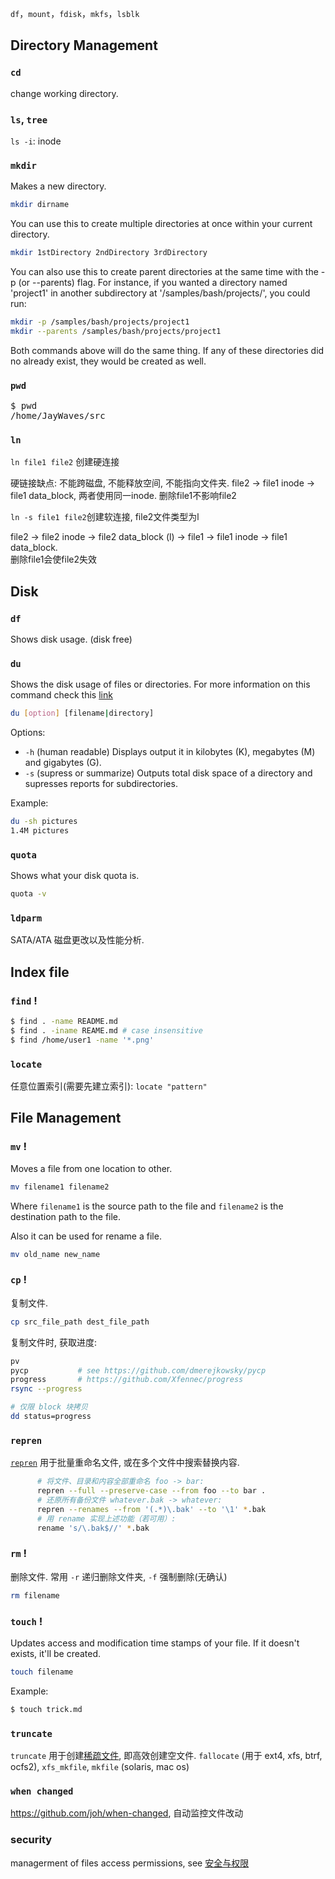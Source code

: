 `df`，`mount`，`fdisk`，`mkfs`，`lsblk`

## Directory Management

### `cd`

change working directory.

### `ls`, `tree`

`ls -i`: inode

### `mkdir`

Makes a new directory.  

```bash
mkdir dirname
```

You can use this to create multiple directories at once within your current directory.

```bash
mkdir 1stDirectory 2ndDirectory 3rdDirectory
```

You can also use this to create parent directories at the same time with the -p (or --parents) flag. For instance, if you wanted a directory named 'project1' in another subdirectory at '/samples/bash/projects/', you could run:

```bash
mkdir -p /samples/bash/projects/project1
mkdir --parents /samples/bash/projects/project1
```

Both commands above will do the same thing.
If any of these directories did no already exist, they would be created as well.

### `pwd`

<pre>
$ pwd
/home/JayWaves/src
</pre>

### `ln`

`ln file1 file2` 创建硬连接  

硬链接缺点: 不能跨磁盘, 不能释放空间, 不能指向文件夹.
file2 -> file1 inode -> file1 data_block, 两者使用同一inode. 删除file1不影响file2

`ln -s file1 file2`创建软连接, file2文件类型为l

file2 -> file2 inode -> file2 data_block (l) -> file1 -> file1 inode -> file1 data_block.   
删除file1会使file2失效

## Disk

### `df`

Shows disk usage. (disk free)

### `du`

Shows the disk usage of files or directories. For more information on this command check this [link](http://www.linfo.org/du.html)

```bash
du [option] [filename|directory]
```

Options:

- `-h` (human readable) Displays output it in kilobytes (K), megabytes (M) and gigabytes (G).
- `-s` (supress or summarize) Outputs total disk space of a directory and supresses reports for subdirectories. 

Example:

```bash
du -sh pictures
1.4M pictures
```

### `quota`

Shows what your disk quota is.  

```bash
quota -v
```

### `ldparm`

SATA/ATA 磁盘更改以及性能分析.

## Index file

### `find` !

```bash
$ find . -name README.md
$ find . -iname REAME.md # case insensitive
$ find /home/user1 -name '*.png'
```

### `locate`

任意位置索引(需要先建立索引): `locate "pattern"`

## File Management

### `mv` !

Moves a file from one location to other.  

```bash
mv filename1 filename2
```

Where `filename1` is the source path to the file and `filename2` is the destination path to the file.

Also it can be used for rename a file.

```bash
mv old_name new_name
```

### `cp` !

复制文件.

```bash
cp src_file_path dest_file_path
```

复制文件时, 获取进度:
```bash
pv
pycp           # see https://github.com/dmerejkowsky/pycp
progress       # https://github.com/Xfennec/progress
rsync --progress

# 仅限 block 块拷贝
dd status=progress
```

### `repren`

[`repren`](https://github.com/jlevy/repren) 用于批量重命名文件, 或在多个文件中搜索替换内容.

```bash
      # 将文件、目录和内容全部重命名 foo -> bar:
      repren --full --preserve-case --from foo --to bar .
      # 还原所有备份文件 whatever.bak -> whatever:
      repren --renames --from '(.*)\.bak' --to '\1' *.bak
      # 用 rename 实现上述功能（若可用）:
      rename 's/\.bak$//' *.bak
```

### `rm` !

删除文件. 常用 `-r` 递归删除文件夹, `-f` 强制删除(无确认)

```bash
rm filename
```

### `touch` !

Updates access and modification time stamps of your file. If it doesn't exists, it'll be created.

```bash
touch filename
```

Example:

```bash
$ touch trick.md
```

### `truncate`

`truncate` 用于创建[稀疏文件](https://zh.wikipedia.org/wiki/稀疏文件), 即高效创建空文件. `fallocate` (用于 ext4, xfs, btrf, ocfs2), `xfs_mkfile`, `mkfile` (solaris, mac os)

### `when changed`

https://github.com/joh/when-changed, 自动监控文件改动

### security

managerment of files access permissions, see [安全与权限](安全与权限.md)